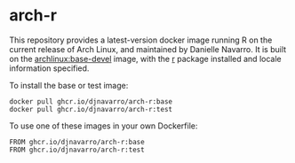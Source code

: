 
# arch-r

This repository provides a latest-version docker image running R on the current release of Arch Linux, and maintained by Danielle Navarro. It is built on the [archlinux:base-devel](https://hub.docker.com/_/archlinux) image, with the [r](https://archlinux.org/packages/community/x86_64/r/) package installed and locale information specified. 

To install the base or test image: 

```
docker pull ghcr.io/djnavarro/arch-r:base 
docker pull ghcr.io/djnavarro/arch-r:test 
```

To use one of these images in your own Dockerfile:

```
FROM ghcr.io/djnavarro/arch-r:base
FROM ghcr.io/djnavarro/arch-r:test
```
